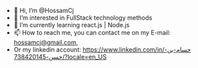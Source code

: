 - 👋 Hi, I’m @HossamCj
- 👀 I’m interested in FullStack technology methods
- 🌱 I’m currently learning react.js | Node.js
- 📫 How to reach me, you can contact me on my E-mail: hossamcj@gmail.com,
-    Or my linkedin account: https://www.linkedin.com/in/حسام-بن-حسن-738420145/?locale=en_US

<!---
HossamCj/HossamCj is a ✨ special ✨ repository because its `README.md` (this file) appears on your GitHub profile.
You can click the Preview link to take a look at your changes.
--->
